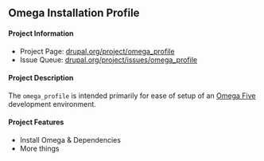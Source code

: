 ## Omega Installation Profile 

#### Project Information

* Project Page: [drupal.org/project/omega_profile](https://www.drupal.org/project/omega_profile)
* Issue Queue: [drupal.org/project/issues/omega_profile](https://www.drupal.org/project/issues/omega_profile)

#### Project Description
The `omega_profile` is intended primarily for ease of setup of an [Omega Five](https://drupal.org/project/omega) development environment. 

#### Project Features
* Install Omega & Dependencies
* More things
